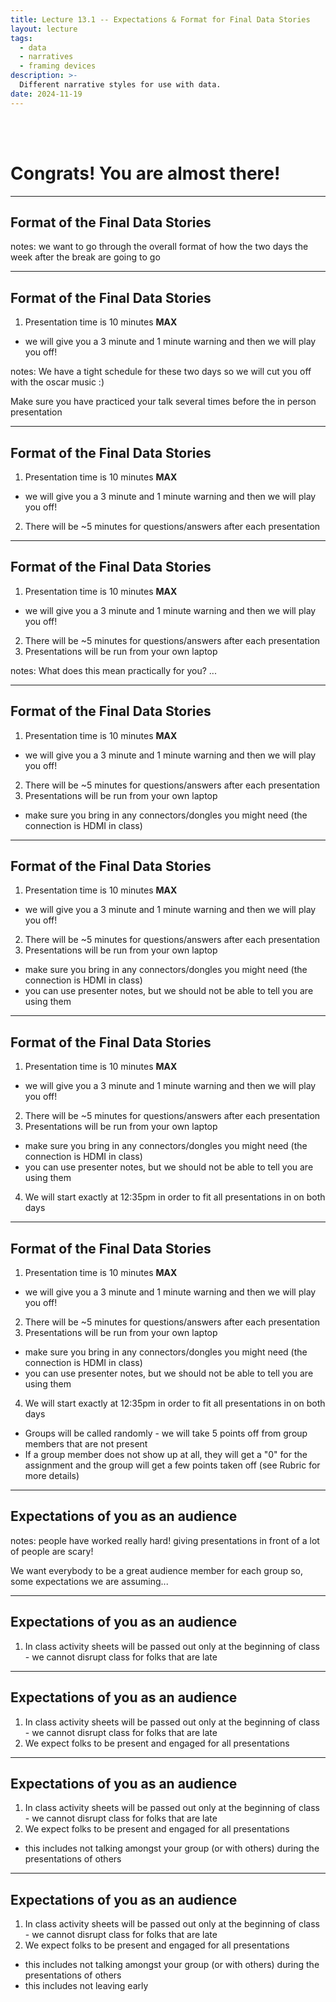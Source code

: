 ```yaml
---
title: Lecture 13.1 -- Expectations & Format for Final Data Stories
layout: lecture
tags:
  - data
  - narratives
  - framing devices
description: >-
  Different narrative styles for use with data.
date: 2024-11-19
---
```


<br>
<br>

# Congrats!  You are almost there!

---

## Format of the Final Data Stories


notes:
we want to go through the overall format of how the two days the week after the break are going to go

---

## Format of the Final Data Stories

1. Presentation time is 10 minutes **MAX**
 * we will give you a 3 minute and 1 minute warning and then we will play you off!

notes:
We have a tight schedule for these two days so we will cut you off with the oscar music :)

Make sure you have practiced your talk several times before the in person presentation


---

## Format of the Final Data Stories

1. Presentation time is 10 minutes **MAX**
 * we will give you a 3 minute and 1 minute warning and then we will play you off!
2. There will be ~5 minutes for questions/answers after each presentation

---

## Format of the Final Data Stories

1. Presentation time is 10 minutes **MAX**
 * we will give you a 3 minute and 1 minute warning and then we will play you off!
2. There will be ~5 minutes for questions/answers after each presentation
3. Presentations will be run from your own laptop

notes:
What does this mean practically for you? ...


---

## Format of the Final Data Stories

1. Presentation time is 10 minutes **MAX**
 * we will give you a 3 minute and 1 minute warning and then we will play you off!
2. There will be ~5 minutes for questions/answers after each presentation
3. Presentations will be run from your own laptop
 * make sure you bring in any connectors/dongles you might need (the connection is HDMI in class)

---

## Format of the Final Data Stories

1. Presentation time is 10 minutes **MAX**
 * we will give you a 3 minute and 1 minute warning and then we will play you off!
2. There will be ~5 minutes for questions/answers after each presentation
3. Presentations will be run from your own laptop
 * make sure you bring in any connectors/dongles you might need (the connection is HDMI in class)
 * you can use presenter notes, but we should not be able to tell you are using them

---

## Format of the Final Data Stories

1. Presentation time is 10 minutes **MAX**
 * we will give you a 3 minute and 1 minute warning and then we will play you off!
2. There will be ~5 minutes for questions/answers after each presentation
3. Presentations will be run from your own laptop
 * make sure you bring in any connectors/dongles you might need (the connection is HDMI in class)
 * you can use presenter notes, but we should not be able to tell you are using them 
4. We will start exactly at 12:35pm in order to fit all presentations in on both days

---

## Format of the Final Data Stories

1. Presentation time is 10 minutes **MAX**
 * we will give you a 3 minute and 1 minute warning and then we will play you off!
2. There will be ~5 minutes for questions/answers after each presentation
3. Presentations will be run from your own laptop
 * make sure you bring in any connectors/dongles you might need (the connection is HDMI in class)
 * you can use presenter notes, but we should not be able to tell you are using them 
4. We will start exactly at 12:35pm in order to fit all presentations in on both days
 * Groups will be called randomly - we will take 5 points off from group members that are not present
 * If a group member does not show up at all, they will get a "0" for the assignment and the group will get a few points taken off (see Rubric for more details)

---

## Expectations of you as an audience

notes:
people have worked really hard!  giving presentations in front of a lot of people are scary!  

We want everybody to be a great audience member for each group so, some expectations we are assuming...

---

## Expectations of you as an audience

1. In class activity sheets will be passed out only at the beginning of class - we cannot disrupt class for folks that are late


---

## Expectations of you as an audience

1. In class activity sheets will be passed out only at the beginning of class - we cannot disrupt class for folks that are late
1. We expect folks to be present and engaged for all presentations


---

## Expectations of you as an audience

1. In class activity sheets will be passed out only at the beginning of class - we cannot disrupt class for folks that are late
1. We expect folks to be present and engaged for all presentations
 * this includes not talking amongst your group (or with others) during the presentations of others

---

## Expectations of you as an audience

1. In class activity sheets will be passed out only at the beginning of class - we cannot disrupt class for folks that are late
1. We expect folks to be present and engaged for all presentations
 * this includes not talking amongst your group (or with others) during the presentations of others
 * this includes not leaving early
